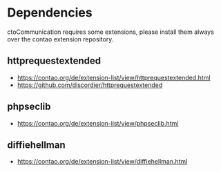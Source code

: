 Dependencies
============

ctoCommunication requires some extensions, please install them always over the contao extension repository.

httprequestextended
-------------------

* https://contao.org/de/extension-list/view/httprequestextended.html
* https://github.com/discordier/httprequestextended


phpseclib
---------

* https://contao.org/de/extension-list/view/phpseclib.html


diffiehellman
-------------

* https://contao.org/de/extension-list/view/diffiehellman.html